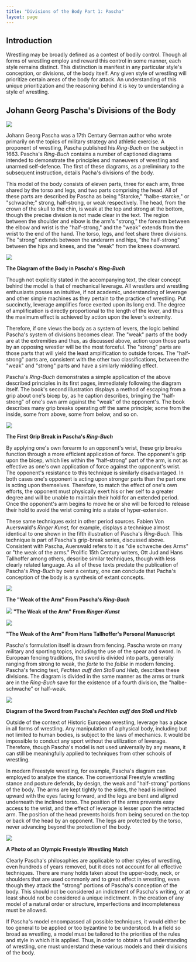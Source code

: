 ```yaml
---
title: "Divisions of the Body Part 1: Pascha"
layout: page
---
```


Introduction
-

Wrestling may be broadly defined as a contest of bodily control. Though all forms of wrestling employ and reward this control in some manner, each style remains distinct.  This distinction is manifest in any particular style's conception, or divisions, of the body itself.  Any given style of wrestling will prioritize certain areas of the body for attack. An understanding of this unique prioritization and the reasoning behind it is key to understanding a style of wrestling. 


Johann Georg Pascha's Divisions of the Body
-
![](http://i.imgur.com/mWyvdsp.jpg?1)

Johann Georg Pascha was a 17th Century German author who wrote primarily on the topics of military strategy and athletic exercise.  A proponent of wrestling, Pascha published his *Ring-Buch* on the subject in 1663.  Pascha's *Ring-Buch* contains a number of captioned diagrams intended to demonstrate the principles and maneuvers of wrestling and unarmed self-defence.  The first of these diagrams, as a preliminary to the subsequent instruction, details Pacha's divisions of the body.

This model of the body consists of eleven parts, three for each arm, three shared by the torso and legs, and two parts comprising the head.  All of these parts are described by Pascha as being "Starcke," "halbe-starcke," or "schwache;" strong, half-strong, or weak respectively.  The head, from the crown of the skull to the chin, is weak at the top and strong at the bottom, though the precise division is not made clear in the text.  The region between the shoulder and elbow is the arm's "strong," the forearm between the elbow and wrist is the "half-strong," and the "weak" extends from the wrist to the end of the hand.  The torso, legs, and feet share three divisions.  The "strong" extends between the underarm and hips, "the half-strong" between the hips and knees, and the "weak" from the knees downward. 

![](http://wiktenauer.com/images/7/7c/Pascha_grappling_001.png)

**The Diagram of the Body in Pascha's *Ring-Buch***

Though not explicitly stated in the accompanying text, the clear concept behind the model is that of mechanical leverage.  All wrestlers and wrestling enthusiasts posses an intuitive, if not academic, understanding of leverage and other simple machines as they pertain to the practice of wrestling.  Put succinctly, leverage amplifies force exerted upon its long end.  The degree of amplification is directly proportional to the length of the lever, and thus the maximum effect is achieved by action upon the lever's extremity.  


Therefore, if one views the body as a system of levers, the logic behind Pascha's system of divisions becomes clear.  The "weak" parts of the body are at the extremities and thus, as discussed above, action upon those parts by an opposing wrestler will be the most forceful.  The "strong" parts are those parts that will yield the least amplification to outside forces.  The "half-strong" parts are, consistent with the other two classifications, between the "weak" and "strong" parts and have a similarly middling effect.

Pascha's *Ring-Buch* demonstrates a simple application of the above described principles in its first pages, immediately following the diagram itself.  The book's second illustration displays a method of escaping from a grip about one's bicep by, as he caption describes, bringing the "half-strong" of one's own arm against the "weak" of the opponent's.  The book describes many grip breaks operating off the same principle; some from the inside, some from above, some from below, and so on.  

![](http://wiktenauer.com/images/e/e5/Pascha_grappling_002.png) 

**The First Grip Break in Pascha's *Ring-Buch***

By applying one's own forearm to an opponent's wrist, these grip breaks function through a more efficient application of force.  The opponent's grip upon the bicep, which lies within the "half-strong" part of the arm, is not as effective as one's own application of force against the opponent's wrist. The opponent's resistance to this technique is similarly disadvantaged.  In both cases one's opponent is acting upon stronger parts than the part one is acting upon themselves.  Therefore, to match the effect of one's own efforts, the opponent must physically exert his or her self to a greater degree and will be unable to maintain their hold for an extended period.  Once the opponent's arm begins to move he or she will be forced to release their hold to avoid the wrist coming into a state of hyper-extension.

These same techniques exist in other period sources.  Fabien Von Auerswald's *Ringer Kunst,* for example, displays a technique almost identical to one shown in the fifth illustration of Pascha's *Ring-Buch.*  This technique is part of Pascha's grip-break series, discussed above.  Consistent with Pascha, Auerswald refers to it as "die schweche des Arms" or "the weak of the arms."  Prolific 15th Century writers, Ott Jud and Hans Tallhoffer among others, describe similar techniques, though with less clearly related language.  As all of these texts predate the publication of Pascha's *Ring-Buch* by over a century, one can conclude that Pacha's conception of the body is a synthesis of extant concepts.  

![](http://wiktenauer.com/images/1/14/Pascha_grappling_005.png)

**The "Weak of the Arm" From Pascha's *Ring-Buch***

![](http://i.imgur.com/ny5GnsG.jpg?2) **"The Weak of the Arm" From *Ringer-Kunst***

![](http://i.imgur.com/q2pDvy3.png?1) 

**"The Weak of the Arm" From Hans Tallhoffer's Personal Manuscript**

Pascha's formulation itself is drawn from fencing.  Pascha wrote on many military and sporting topics, including the use of the spear and sword.  In European fencing traditions, the sword is divided into parts, generally ranging from strong to weak, the *forte* to the *foible* in modern fencing. Pascha's fencing text, *Fechten auff den Stoß und Hieb,* describes these divisions.  The diagram is divided in the same manner as the arms or trunk are in the *Ring-Buch* save for the existence of a fourth division, the "halbe-schwache" or half-weak.

![](http://i.imgur.com/h4jPJux.png?1) 

**Diagram of the Sword from Pascha's *Fechten auff den Stoß und Hieb***

Outside of the context of Historic European wrestling, leverage has a place in all forms of wrestling.  Any manipulation of a physical body, including but not limited to human bodies, is subject to the laws of mechanics.  It would be impossible to conduct any sport without the utilization of leverage.  Therefore, though Pascha's model is not used universally by any means, it can still be meaningfully applied to techniques from other schools of wrestling. 

In modern Freestyle wrestling, for example, Pascha's diagram can employed to analyze the stance.  The conventional Freestyle wrestling stance and posture defends, by design, the weak and "half-strong" portions of the body.  The arms are kept tightly to the sides, the head is inclined upward with the eyes facing forward, and the legs are bent and aligned underneath the inclined torso.  The position of the arms prevents easy access to the wrist, and the effect of leverage is lesser upon the retracted arm.  The position of the head prevents holds from being secured on the top or back of the head by an opponent.  The legs are protected by the torso, never advancing beyond the protection of the body.

![](https://stillmed.olympic.org/media/Photos/2016/08/17/part-1/17-08-2016-Wrestling-Freestyle-69kg-Women-01.jpg?interpolation=lanczos-none&resize=*:450)

**A Photo of an Olympic Freestyle Wrestling Match**

Clearly Pascha's philosophies are applicable to other styles of wrestling, even hundreds of years removed, but it does not account for all effective techniques.  There are many holds taken about the upper-body, neck, or shoulders that are used commonly and to great effect in wrestling, even though they attack the "strong" portions of Pascha's conception of the body.  This should not be considered an indictment of Pascha's writing, or at least should not be considered a unique indictment.  In the creation of any model of a natural order or structure, imperfections and incompleteness must be allowed.  

If Pascha's model encompassed all possible techniques, it would either be too general to be applied or too byzantine to be understood.  In a field so broad as wrestling, a model must be tailored to the priorities of the rules and style in which it is applied.  Thus, in order to obtain a full understanding of wrestling, one must understand these various models and their divisions of the body.

  
 

 
